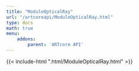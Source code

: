 ```yaml
---
title: "ModuleOpticalRay"
url: "/artcoreapi/ModuleOpticalRay.html"
type: docs
math: true
menu:
    addons:
        parent: 'ARTcore API'
---
```


{{< include-html ".html/ModuleOpticalRay.html" >}}

